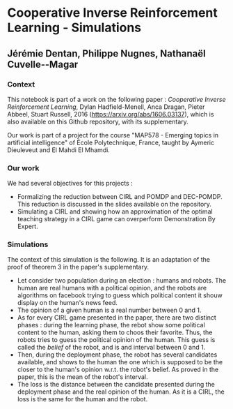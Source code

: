 # Cooperative Inverse Reinforcement Learning - Simulations

## Jérémie Dentan, Philippe Nugnes, Nathanaël Cuvelle--Magar

### Context

This notebook is part of a work on the following paper : *Cooperative Inverse Reinforcement Learning*, Dylan Hadfield-Menell, Anca Dragan, Pieter Abbeel, Stuart Russell, 2016 (https://arxiv.org/abs/1606.03137), which is also available on this Github repository, with its supplementary.

Our work is part of a project for the course "MAP578 - Emerging topics in artificial intelligence" of École Polytechnique, France, taught by Aymeric Dieuleveut and El Mahdi El Mhamdi.

### Our work

We had several objectives for this projects :
   * Formalizing the reduction between CIRL and POMDP and DEC-POMDP. This reduction is discussed in the slides available on the repository.
   * Simulating a CIRL and showing how an approximation of the optimal teaching strategy in a CIRL game can overperform Demonstration By Expert.

### Simulations
The context of this simulation is the following. It is an adaptation of the proof of theorem 3 in the paper's supplementary.
   * Let consider two population during an election : humans and robots. The human are real humans with a political opinion, and the robots are algorithms on facebook trying to guess which political content it shouw display on the human's news feed.
   * The opinion of a given human is a real number between 0 and 1.
   * As for every CIRL game presented in the paper, there are two distinct phases : during the learning phase, the rebot show some political content to the human, asking them to choos their favorite. Thus, the robots tries to guess the political opinion of the human. This guess is called the *belief* of the robot, and is and interval between 0 and 1.
   * Then, during the deployment phase, the robot has several candidates available, and shows to the human the one which is supposed to be the closer to the human's opinion w.r.t. the robot's belief. As proved in the paper, this is the mean of the robot's interval.
   * The loss is the distance between the candidate presented during the deployment phase and the real opinion of the human. As it is a CIRL, the loss is the same for the human and the robot.
